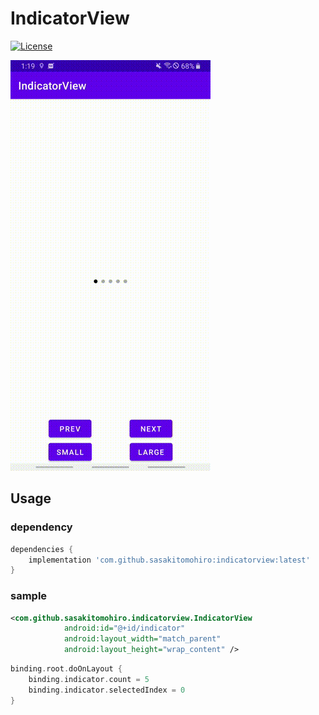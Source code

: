 # IndicatorView

[![License](https://img.shields.io/badge/License-Apache%202.0-blue.svg)](https://opensource.org/licenses/Apache-2.0)

<img src="indicator.gif" />

## Usage

### dependency

```build.gradle
dependencies {
    implementation 'com.github.sasakitomohiro:indicatorview:latest'
}
```

### sample

```xml
<com.github.sasakitomohiro.indicatorview.IndicatorView
            android:id="@+id/indicator"
            android:layout_width="match_parent"
            android:layout_height="wrap_content" />
```

```kt
binding.root.doOnLayout {
    binding.indicator.count = 5
    binding.indicator.selectedIndex = 0
}
```

